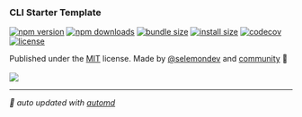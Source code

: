 ### CLI Starter Template

<!-- automd:badges color="yellow" license name="cli-starter-template" codecov bundlephobia packagephobia -->

[![npm version](https://img.shields.io/npm/v/cli-starter-template?color=yellow)](https://npmjs.com/package/cli-starter-template)
[![npm downloads](https://img.shields.io/npm/dm/cli-starter-template?color=yellow)](https://npm.chart.dev/cli-starter-template)
[![bundle size](https://img.shields.io/bundlephobia/minzip/cli-starter-template?color=yellow)](https://bundlephobia.com/package/cli-starter-template)
[![install size](https://badgen.net/packagephobia/install/cli-starter-template?color=yellow)](https://packagephobia.com/result?p=cli-starter-template)
[![codecov](https://img.shields.io/codecov/c/gh/selemondev/cli-starter-template?color=yellow)](https://codecov.io/gh/selemondev/cli-starter-template)
[![license](https://img.shields.io/github/license/selemondev/cli-starter-template?color=yellow)](https://github.com/selemondev/cli-starter-template/blob/main/LICENSE)

<!-- /automd -->

<!-- automd:contributors author="selemondev" license="MIT" -->

Published under the [MIT](https://github.com/selemondev/cli-starter-template/blob/main/LICENSE) license.
Made by [@selemondev](https://github.com/selemondev) and [community](https://github.com/selemondev/cli-starter-template/graphs/contributors) 💛
<br><br>
<a href="https://github.com/selemondev/cli-starter-template/graphs/contributors">
<img src="https://contrib.rocks/image?repo=selemondev/cli-starter-template" />
</a>

<!-- /automd -->

<!-- automd:with-automd -->

---

_🤖 auto updated with [automd](https://automd.unjs.io)_

<!-- /automd -->
